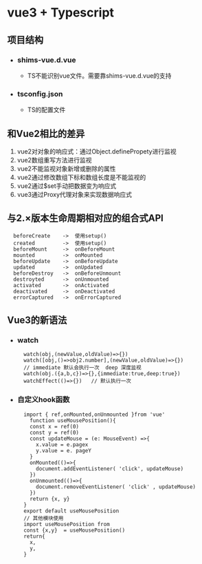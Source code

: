 # vue3 + Typescript

## 项目结构
  + ### shims-vue.d.vue
    + TS不能识别vue文件。需要靠shims-vue.d.vue的支持
  + ### tsconfig.json
    + TS的配置文件

## 和Vue2相比的差异
  1. vue2对对象的响应式：通过Object.definePropety进行监视
  2. vue2数组重写方法进行监视
  3. vue2不能监视对象新增或删除的属性
  4. vue2通过修改数组下标和数组长度是不能监视的
  5. vue2通过$set手动把数据变为响应式
  6. vue3通过Proxy代理对象来实现数据响应式

## 与2.×版本生命周期相对应的组合式APl
  ```
    beforeCreate    ->  使用setup()
    created         ->  使用setup()
    beforeMount     ->  onBeforeMount 
    mounted         ->  onMounted
    beforeUpdate    ->  onBeforeUpdate
    updated         ->  onUpdated
    beforeDestroy   ->  onBeforeUnmount
    destroyted      ->  onUnmounted
    activated       ->  onActivated
    deactivated     ->  onDeactivated
    errorCaptured   ->  onErrorCaptured
  ```
## Vue3的新语法
  + ### watch
    ```
      watch(obj,(newValue,oldValue)=>{})
      watch([obj,()=>obj2.number],(newValue,oldValue)=>{})
      // immediate 默认会执行一次  deep 深度监视
      watch(obj.({a,b,c})=>{},{immediate:true,deep:true})   
      watchEffect(()=>{})   // 默认执行一次
    ```
  + ### 自定义hook函数
    ```
      import { ref,onMounted,onUnmounted }from 'vue'
        function useMousePosition(){
        const x = ref(0)
        const y = ref(0)
        const updateMouse = (e: MouseEvent) =>{
          x.value = e.pagex
          y.value = e. pageY
        }
        onMounted(()=>{
          document.addEventListener( 'click', updateMouse)
        })
        onUnmounted(()=>{
          document.removeEventListener( 'click' , updateMouse)
        })
        return {x, y}
      }
      export default useMousePosition
      // 其他模块使用
      import useMousePosition from 
      const {x,y}  = useMousePosition()
      return{
        x,
        y,
      }
    ```